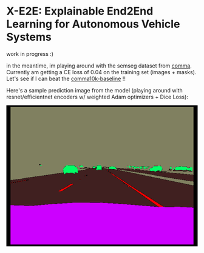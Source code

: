 # X-E2E: Explainable End2End Learning for Autonomous Vehicle Systems

work in progress :)

in the meantime, im playing around with the semseg dataset from <a href="https://github.com/commaai/comma10k">comma</a>. Currently am getting a CE loss of 0.04 on the training set (images + masks). Let's see if I can beat the <a href="https://github.com/YassineYousfi/comma10k-baseline/tree/main">comma10k-baseline</a> ‼️


Here's a sample prediction image from the model (playing around with resnet/efficientnet encoders w/ weighted Adam optimizers + Dice Loss):

![Example Image](imgs/display.png)
